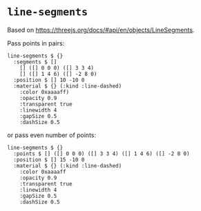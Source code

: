 # `line-segments`

Based on <https://threejs.org/docs/#api/en/objects/LineSegments>.

Pass points in pairs:

```cirru
line-segments $ {}
  :segments $ []
    [] ([] 0 0 0) ([] 3 3 4)
    [] ([] 1 4 6) ([] -2 8 0)
  :position $ [] 10 -10 0
  :material $ {} (:kind :line-dashed)
    :color 0xaaaaff)
    :opacity 0.9
    :transparent true
    :linewidth 4
    :gapSize 0.5
    :dashSize 0.5
```

or pass even number of points:

```cirru
line-segments $ {}
  :points $ [] ([] 0 0 0) ([] 3 3 4) ([] 1 4 6) ([] -2 8 0)
  :position $ [] 15 -10 0
  :material $ {} (:kind :line-dashed)
    :color 0xaaaaff
    :opacity 0.9
    :transparent true
    :linewidth 4
    :gapSize 0.5
    :dashSize 0.5
```
